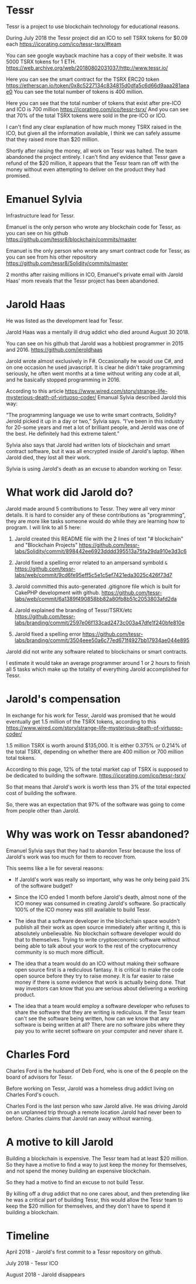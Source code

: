 Tessr
========

Tessr is a project to use blockchain technology for educational reasons.

During July 2018 the Tessr project did an ICO to sell TSRX tokens for $0.09 each https://icorating.com/ico/tessr-tsrx/#team

You can see google wayback machine has a copy of their website. It was 5000 TSRX tokens for 1 ETH. https://web.archive.org/web/20180802031037/http://www.tessr.io/

Here you can see the smart contract for the TSRX ERC20 token https://etherscan.io/token/0x8c5227134c834815d0dfa5c6d66d9aaa281aeae0 You can see the total number of tokens is 400 million.

Here you can see that the total number of tokens that exist after pre-ICO and ICO is 700 million https://icorating.com/ico/tessr-tsrx/
And you can see that 70% of the total TSRX tokens were sold in the pre-ICO or ICO.

I can't find any clear explanation of how much money TSRX raised in the ICO, but given all the information available, I think we can safely assume that they raised more than $20 million.

Shortly after raising the money, all work on Tessr was halted. The team abandoned the project entirely.
I can't find any evidence that Tessr gave a refund of the $20 million, it appears that the Tessr team ran off with the money without even attempting to deliver on the product they had promised.

Emanuel Sylvia
=========

Infrastructure lead for Tessr.

Emanuel is the only person who wrote any blockchain code for Tessr, as you can see on his github https://github.com/tessr8/blockchain/commits/master

Emanuel is the only person who wrote any smart contract code for Tessr, as you can see from his other repository https://github.com/tessr8/Solidity/commits/master

2 months after raising millions in ICO, Emanuel's private email with Jarold Haas' mom reveals that the Tessr project has been abandoned.


Jarold Haas
========

He was listed as the development lead for Tessr.

Jarold Haas was a mentally ill drug addict who died around August 30 2018.

You can see on his github that Jarold was a hobbiest programmer in 2015 and 2016. https://github.com/jeroldhaas

Jarold wrote almost exclusively in F#. Occasionally he would use C#, and on one occasion he used javascript.
It is clear he didn't take programming seriously, he often went months at a time without writing any code at all, and he basically stopped programming in 2016.

According to this article https://www.wired.com/story/strange-life-mysterious-death-of-virtuoso-coder/ Emanual Sylvia described Jarold this way:

“The programming language we use to write smart contracts, Solidity? Jerold picked it up in a day or two,” Sylvia says. “I've been in this industry for 20-some years and met a lot of brilliant people, and Jerold was one of the best. He definitely had this extreme talent.”

Sylvia also says that Jarold had written lots of blockchain and smart contract software, but it was all encrypted inside of Jarold's laptop.
When Jarold died, they lost all their work.

Sylvia is using Jarold's death as an excuse to abandon working on Tessr.



What work did Jarold do?
=================

Jarold made around 5 contributions to Tessr. They were all very minor details. It is hard to consider any of these contributions as "programming", they are more like tasks someone would do while they are learning how to program. I will link to all 5 here:

1) Jarold created this README file with the 2 lines of text "# blockchain" and "Blockchain Projects" https://github.com/tessr-labs/Solidity/commit/898442ee6923dddd395513a75fa29da910e3d3c6

2) Jarold fixed a spelling error related to an ampersand symbold `&` https://github.com/tessr-labs/web/commit/9cd6fe95eff5c5e1c5ef7421eda3025c426f73d7

3) Jarold committed this auto-generated .gitignore file which is built for CakePHP development with github. https://github.com/tessr-labs/web/commit/6a1389f490858bb82a80fb8b51c2053803afd2da

4) Jarold explained the branding of Tessr/TSRX/etc https://github.com/tessr-labs/branding/commit/2597e06f133cad2473c003a47dfe1f240bfe810e

5) Jarold fixed a spelling error https://github.com/tessr-labs/branding/commit/3504eee50a6c77ed671f4927bb17934ae044e895

Jarold did not write any software related to blockchains or smart contracts.

I estimate it would take an average programmer around 1 or 2 hours to finish all 5 tasks which make up the totality of everything Jarold accomplished for Tessr. 


Jarold's compensation
===========

In exchange for his work for Tessr, Jarold was promised that he would eventually get 1.5 million of the TSRX tokens, according to this https://www.wired.com/story/strange-life-mysterious-death-of-virtuoso-coder/

1.5 million TSRX is worth around $135,000. It is either 0.375% or 0.214% of the total TSRX, depending on whether there are 400 million or 700 million total tokens.

According to this page, 12% of the total market cap of TSRX is supposed to be dedicated to building the software. https://icorating.com/ico/tessr-tsrx/

So that means that Jarold's work is worth less than 3% of the total expected cost of building the software.

So, there was an expectation that 97% of the software was going to come from people other than Jarold.


Why was work on Tessr abandoned?
===========

Emanuel Sylvia says that they had to abandon Tessr because the loss of Jarold's work was too much for them to recover from.

This seems like a lie for several reasons:

* If Jarold's work was really so important, why was he only being paid 3% of the software budget?

* Since the ICO ended 1 month before Jarold's death, almost none of the ICO money was consumed in creating Jarold's software. So practically 100% of the ICO money was still available to build Tessr.

* The idea that a software developer in the blockchain space wouldn't publish all their work as open source immediately after writing it, this is absolutely unbelievable. No blockchain software developer would do that to themselves. Trying to write cryptoeconomic software without being able to talk about your work to the rest of the cryptocurrency community is so much more difficult. 

* The idea that a team would do an ICO without making their software open source first is a rediculous fantasy. It is critical to make the code open source before they try to raise money. It is far easier to raise money if there is some evidence that work is actually being done. That way investors can know that you are serious about delivering a working product.

* The idea that a team would employ a software developer who refuses to share the software that they are writing is rediculous. If the Tessr team can't see the software being written, how can we know that any software is being written at all? There are no software jobs where they pay you to write secret software on your computer and never share it.

Charles Ford
==========

Charles Ford is the husband of Deb Ford, who is one of the 6 people on the board of advisors for Tessr.

Before working on Tessr, Jarold was a homeless drug addict living on Charles Ford's couch.

Charles Ford is the last person who saw Jarold alive. He was driving Jarold on an unplanned trip through a remote location Jarold had never been to before. Charles claims that Jarold ran away without warning.


A motive to kill Jarold
==========

Building a blockchain is expensive.
The Tessr team had at least $20 million.
So they have a motive to find a way to just keep the money for themselves, and not spend the money building an expensive blockchain.

So they had a motive to find an excuse to not build Tessr.

By killing off a drug addict that no one cares about, and then pretending like he was a critical part of building Tessr, this would allow the Tessr team to keep the $20 million for themselves, and they don't have to spend it building a blockchain.


Timeline
=========

April 2018 - Jarold's first commit to a Tessr repository on github.

July 2018 - Tessr ICO

August 2018 - Jarold disappears